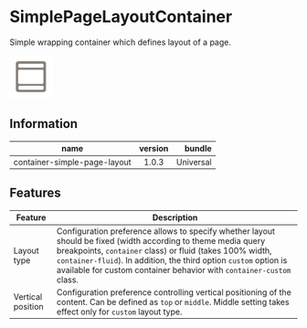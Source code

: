 # SimplePageLayoutContainer
Simple wrapping container which defines layout of a page.

![icon](./icon.png)

## Information
|  name |  version |  bundle |
|--|:--:|--:|
|  container-simple-page-layout |  1.0.3 |  Universal |

## Features
|  Feature |  Description |
|--|--|
|  Layout type |  Configuration preference allows to specify whether layout should be fixed (width according to theme media query breakpoints, `container` class) or fluid (takes 100% width, `container-fluid`). In addition, the third option `custom` option is available for custom container behavior with `container-custom` class. |
|  Vertical position |  Configuration preference controlling vertical positioning of the content. Can be defined as `top` or `middle`. Middle setting takes effect only for `custom` layout type. |

